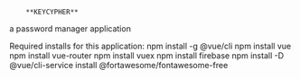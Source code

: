         **KEYCYPHER** 
a password manager application

Required installs for this application:
npm install -g @vue/cli
npm install vue
npm install vue-router
npm install vuex
npm install firebase
npm install -D @vue/cli-service
install @fortawesome/fontawesome-free
